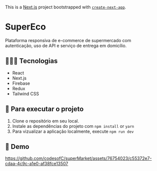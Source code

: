 This is a [Next.js](https://nextjs.org/) project bootstrapped with [`create-next-app`](https://github.com/vercel/next.js/tree/canary/packages/create-next-app).

# SuperEco
Plataforma responsiva de e-commerce de supermercado com autenticação, uso de API e serviço de entrega em domicílio.

## 👨🏾‍💻 Tecnologias
* React
* Next.js
* Firebase
* Redux
* Tailwind CSS

## 🚦 Para executar o projeto
1. Clone o repositório em seu local.
2. Instale as dependências do projeto com ``npm install`` or ``yarn``
3. Para vizualizar a aplicação localmente, execute ``npm run dev``

## 🍿 Demo
https://github.com/codesofC/superMarket/assets/76754023/c55372e7-cdaa-4c9c-a1e0-af38fce13507


